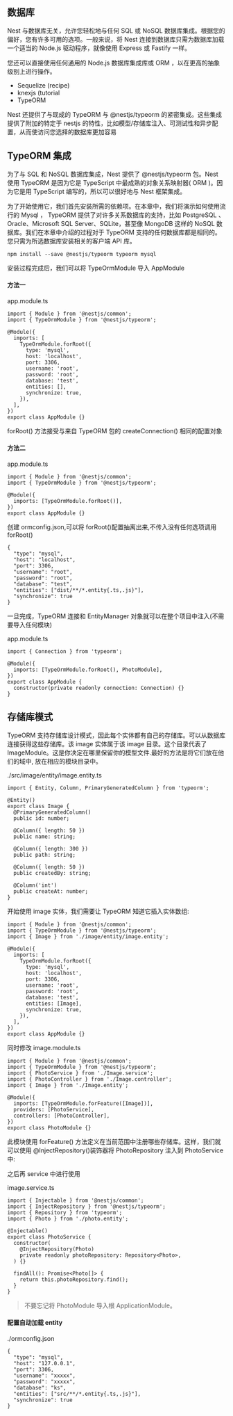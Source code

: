## 数据库

Nest 与数据库无关，允许您轻松地与任何 SQL 或 NoSQL 数据库集成。根据您的偏好，您有许多可用的选项。一般来说，将 Nest 连接到数据库只需为数据库加载一个适当的 Node.js 驱动程序，就像使用 Express 或 Fastify 一样。

您还可以直接使用任何通用的 Node.js 数据库集成库或 ORM ，以在更高的抽象级别上进行操作。

- Sequelize (recipe)
- knexjs (tutorial
- TypeORM

Nest 还提供了与现成的 TypeORM 与 @nestjs/typeorm 的紧密集成。这些集成提供了附加的特定于 nestjs 的特性，比如模型/存储库注入、可测试性和异步配置，从而使访问您选择的数据库更加容易

## TypeORM 集成

为了与 SQL 和 NoSQL 数据库集成，Nest 提供了 @nestjs/typeorm 包。Nest 使用 TypeORM 是因为它是 TypeScript 中最成熟的对象关系映射器( ORM )。因为它是用 TypeScript 编写的，所以可以很好地与 Nest 框架集成。

为了开始使用它，我们首先安装所需的依赖项。在本章中，我们将演示如何使用流行的 Mysql ， TypeORM 提供了对许多关系数据库的支持，比如 PostgreSQL 、Oracle、Microsoft SQL Server、SQLite，甚至像 MongoDB 这样的 NoSQL 数据库。我们在本章中介绍的过程对于 TypeORM 支持的任何数据库都是相同的。您只需为所选数据库安装相关的客户端 API 库。

```
npm install --save @nestjs/typeorm typeorm mysql
```

安装过程完成后，我们可以将 TypeOrmModule 导入 AppModule

#### 方法一

app.module.ts

```
import { Module } from '@nestjs/common';
import { TypeOrmModule } from '@nestjs/typeorm';

@Module({
  imports: [
    TypeOrmModule.forRoot({
      type: 'mysql',
      host: 'localhost',
      port: 3306,
      username: 'root',
      password: 'root',
      database: 'test',
      entities: [],
      synchronize: true,
    }),
  ],
})
export class AppModule {}
```

forRoot() 方法接受与来自 TypeORM 包的 createConnection() 相同的配置对象

#### 方法二

app.module.ts

```
import { Module } from '@nestjs/common';
import { TypeOrmModule } from '@nestjs/typeorm';

@Module({
  imports: [TypeOrmModule.forRoot()],
})
export class AppModule {}
```

创建 ormconfig.json,可以将 forRoot()配置抽离出来,不传入没有任何选项调用 forRoot()

```
{
  "type": "mysql",
  "host": "localhost",
  "port": 3306,
  "username": "root",
  "password": "root",
  "database": "test",
  "entities": ["dist/**/*.entity{.ts,.js}"],
  "synchronize": true
}
```

一旦完成，TypeORM 连接和 EntityManager 对象就可以在整个项目中注入(不需要导入任何模块)

app.module.ts

```
import { Connection } from 'typeorm';

@Module({
  imports: [TypeOrmModule.forRoot(), PhotoModule],
})
export class AppModule {
  constructor(private readonly connection: Connection) {}
}
```

## 存储库模式

TypeORM 支持存储库设计模式，因此每个实体都有自己的存储库。可以从数据库连接获得这些存储库。该 image 实体属于该 image 目录。这个目录代表了 ImageModule。这是你决定在哪里保留你的模型文件.最好的方法是将它们放在他们的域中, 放在相应的模块目录中。

./src/image/entity/image.entity.ts

```
import { Entity, Column, PrimaryGeneratedColumn } from 'typeorm';

@Entity()
export class Image {
  @PrimaryGeneratedColumn()
  public id: number;

  @Column({ length: 50 })
  public name: string;

  @Column({ length: 300 })
  public path: string;

  @Column({ length: 50 })
  public createdBy: string;

  @Column('int')
  public createAt: number;
}
```

开始使用 image 实体，我们需要让 TypeORM 知道它插入实体数组:

```
import { Module } from '@nestjs/common';
import { TypeOrmModule } from '@nestjs/typeorm';
import { Image } from './image/entity/image.entity';

@Module({
  imports: [
    TypeOrmModule.forRoot({
      type: 'mysql',
      host: 'localhost',
      port: 3306,
      username: 'root',
      password: 'root',
      database: 'test',
      entities: [Image],
      synchronize: true,
    }),
  ],
})
export class AppModule {}
```

同时修改 image.module.ts

```
import { Module } from '@nestjs/common';
import { TypeOrmModule } from '@nestjs/typeorm';
import { PhotoService } from './Image.service';
import { PhotoController } from './Image.controller';
import { Image } from './Image.entity';

@Module({
  imports: [TypeOrmModule.forFeature([Image])],
  providers: [PhotoService],
  controllers: [PhotoController],
})
export class PhotoModule {}

```

此模块使用 forFeature() 方法定义在当前范围中注册哪些存储库。这样，我们就可以使用 @InjectRepository()装饰器将 PhotoRepository 注入到 PhotoService 中:

之后再 service 中进行使用

image.service.ts

```
import { Injectable } from '@nestjs/common';
import { InjectRepository } from '@nestjs/typeorm';
import { Repository } from 'typeorm';
import { Photo } from './photo.entity';

@Injectable()
export class PhotoService {
  constructor(
    @InjectRepository(Photo)
    private readonly photoRepository: Repository<Photo>,
  ) {}

  findAll(): Promise<Photo[]> {
    return this.photoRepository.find();
  }
}

```

> 不要忘记将 PhotoModule 导入根 ApplicationModule。

#### 配置自动加载 entity

./ormconfig.json

```
{
  "type": "mysql",
  "host": "127.0.0.1",
  "port": 3306,
  "username": "xxxxx",
  "password": "xxxxx",
  "database": "ks",
  "entities": ["src/**/*.entity{.ts,.js}"],
  "synchronize": true
}
```
